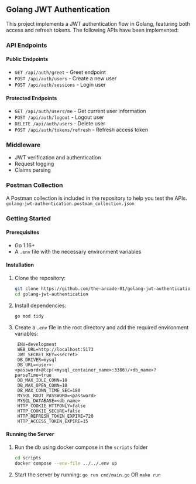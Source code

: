 ## Golang JWT Authentication

This project implements a JWT authentication flow in Golang, featuring both access and refresh tokens. The following APIs have been implemented:

### API Endpoints

#### Public Endpoints

- `GET /api/auth/greet` - Greet endpoint
- `POST /api/auth/users` - Create a new user
- `POST /api/auth/sessions` - Login user

#### Protected Endpoints

- `GET /api/auth/users/me` - Get current user information
- `POST /api/auth/logout` - Logout user
- `DELETE /api/auth/users` - Delete user
- `POST /api/auth/tokens/refresh` - Refresh access token

### Middleware

- JWT verification and authentication
- Request logging
- Claims parsing

### Postman Collection

A Postman collection is included in the repository to help you test the APIs.<br>
`golang-jwt-authentication.postman_collection.json`

### Getting Started

#### Prerequisites

- Go 1.16+
- A `.env` file with the necessary environment variables

#### Installation

1. Clone the repository:

   ```sh
   git clone https://github.com/the-arcade-01/golang-jwt-authentication.git
   cd golang-jwt-authentication
   ```

2. Install dependencies:

   ```sh
   go mod tidy
   ```

3. Create a `.env` file in the root directory and add the required environment variables:
   ```env
    ENV=development
    WEB_URL=http://localhost:5173
    JWT_SECRET_KEY=<secret>
    DB_DRIVER=mysql
    DB_URL=<user>:<password>@tcp(<mysql_container_name>:3306)/<db_name>?parseTime=true
    DB_MAX_IDLE_CONN=10
    DB_MAX_OPEN_CONN=10
    DB_MAX_CONN_TIME_SEC=180
    MYSQL_ROOT_PASSWORD=<password>
    MYSQL_DATABASE=<db_name>
    HTTP_COOKIE_HTTPONLY=false
    HTTP_COOKIE_SECURE=false
    HTTP_REFRESH_TOKEN_EXPIRE=720
    HTTP_ACCESS_TOKEN_EXPIRE=15
   ```

#### Running the Server

1.  Run the db using docker compose in the `scripts` folder
    ```sh
    cd scripts
    docker compose --env-file ../../.env up
    ```
2.  Start the server by running:
    `go run cmd/main.go` OR `make run`
